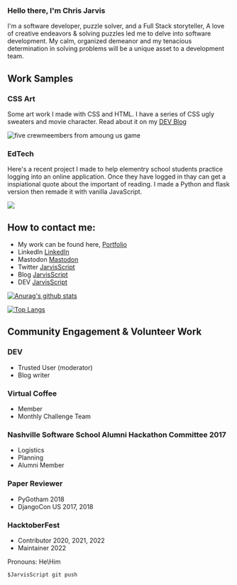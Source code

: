 ### Hello there, I'm Chris Jarvis

I'm a software developer, puzzle solver, and a Full Stack storyteller,  A love of creative endeavors & solving puzzles led me to delve into software development.  My calm, organized demeanor and my tenacious determination in solving problems will be a unique asset to a development team.

## Work Samples

### CSS Art

Some art work I made with CSS and HTML. I have a series of CSS ugly sweaters and movie character. Read about it on my <a href="https://dev.to/jarvisscript" Target="blamk" rel="noreferrer"> DEV Blog</a>

<img src="https://dev-to-uploads.s3.amazonaws.com/uploads/articles/o324motpbz7dpsdyfym9.jpg" alt="five crewmeembers from amoung us game">

### EdTech

 Here's a recent project I made to help elementry school students practice logging into an online application. Once they have logged in thay can get a inspiational quote about the important of reading. I made a Python and flask version then remade it with vanilla JavaScript.
 

 <img src="http://christopherleejarvis.com/JarvisScript/wp-content/uploads/2019/09/book_nook_quote.jpg">



## How to contact me:
- My work can be found here, <a href="https://www.christopherleejarvis.com" target="_blank" Rel="noreferrer">Portfolio</a>
- LinkedIn <a href="https://www.linkedin.com/in/christopherljarvis/" target="_blank" Rel="noreferrer">LinkedIn</a>
- Mastodon <a href="https://mastodon.social/@JarvisScript" target="_blank" rel="noreferrer">Mastodon</a>
- Twitter <a href="https://twitter.com/JarvisScript" target="blank" Rel="noreferrer">JarvisScript</a> 
- Blog <a href="https://www.christopherleejarvis.com/JarvisScript" target="blank" Rel="noreferrer">JarvisScript</a>
- DEV <a href="https://dev.to/jarvisscript" Target="blamk" rel="noreferrer">JarvisScript</a>


 [![Anurag's github stats](https://github-readme-stats.vercel.app/api?username=CLJarvis&show_icons=true&count_private=true&theme=prussian)](https://github.com/anuraghazra/github-readme-stats) 
 
 [![Top Langs](https://github-readme-stats.vercel.app/api/top-langs/?username=CLJarvis&theme=prussian&layout=compact)](https://github.com/anuraghazra/github-readme-stats)

## Community Engagement & Volunteer Work

### DEV
- Trusted User (moderator)
- Blog writer

### Virtual Coffee
- Member
- Monthly Challenge Team 

### Nashville Software School Alumni Hackathon Committee 2017
- Logistics
- Planning
- Alumni Member

### Paper Reviewer
- PyGotham 2018
- DjangoCon US  2017, 2018

### HacktoberFest 
- Contributor 2020, 2021, 2022
- Maintainer 2022



 Pronouns: He\Him 
 
 

 ```
$JarvisScript git push
```

<!--
**ClJarvis/ClJarvis** is a ✨ _special_ ✨ repository because its `README.md` (this file) appears on your GitHub profile.

Here are some ideas to get you started:

- 🔭 I’m currently working on ...
- 🌱 I’m currently learning ...
- 👯 I’m looking to collaborate on ...
- 🤔 I’m looking for help with ...
- 💬 Ask me about ...
- 📫 How to reach me: ...
- 😄 Pronouns: ...
- ⚡ Fun fact: ...


## Hear Me
An interview from bootcamp.
<a href="https://soundcloud.com/nashville-software-school/chris-jarvis">Listen to my graduation interview</a>

-->
